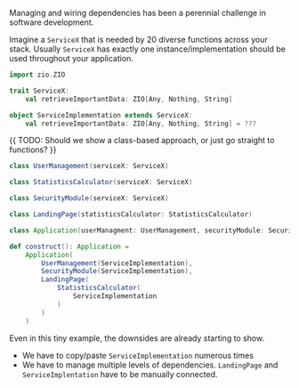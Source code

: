 Managing and wiring dependencies has been a perennial challenge in software development.

Imagine a `ServiceX` that is needed by 20 diverse functions across your stack.
Usually `ServiceX` has exactly one instance/implementation should be used throughout your application.

```scala
import zio.ZIO

trait ServiceX:
    val retrieveImportantData: ZIO[Any, Nothing, String]

object ServiceImplementation extends ServiceX:
    val retrieveImportantData: ZIO[Any, Nothing, String] = ???
```
{{ TODO: Should we show a class-based approach, or just go straight to functions? }}
```scala
class UserManagement(serviceX: ServiceX)

class StatisticsCalculator(serviceX: ServiceX)

class SecurityModule(serviceX: ServiceX)

class LandingPage(statisticsCalculator: StatisticsCalculator)
```

```scala
class Application(userManagment: UserManagement, securityModule: SecurityModule, landingPage: LandingPage)

def construct(): Application =
    Application(
        UserManagement(ServiceImplementation),
        SecurityModule(ServiceImplementation),
        LandingPage(
            StatisticsCalculator(
                ServiceImplementation
            )
        )
    )
```

Even in this tiny example, the downsides are already starting to show.

- We have to copy/paste `ServiceImplementation` numerous times
- We have to manage multiple levels of dependencies. `LandingPage` and `ServiceImplentation` have to be manually connected.